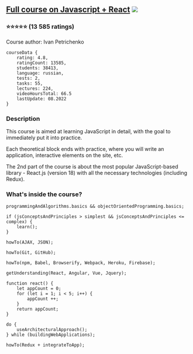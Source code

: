 ## [Full course on Javascript + React](https://www.udemy.com/course/javascript_full/) ![](https://geps.dev/progress/35)
### :star::star::star::star::star: (13 585 ratings)
Course author: Ivan Petrichenko

    courseData {
        rating: 4.8,    
        ratingCount: 13585,
        students: 38413,
        language: russian,
        tests: 2,
        tasks: 55,
        lectures: 224,
        videoHoursTotal: 66.5
        lastUpdate: 08.2022
    }

### Description

This course is aimed at learning JavaScript in detail, with the goal to immediately put it into practice.

Each theoretical block ends with practice, where you will write an application, interactive elements on the site, etc.

The 2nd part of the course is about the most popular JavaScript-based library - React.js (version 18) with all the necessary technologies (including Redux).

### What's inside the course?

    programmingAndAlgorithms.basics && objectOrientedProgramming.basics;

    if (jsConceptsAndPrinciples > simplest && jsConceptsAndPrinciples <= complex) {
        learn();
    }

    howTo(AJAX, JSON);

    howTo(Git, GitHub);

    howTo(npm, Babel, Browserify, Webpack, Heroku, Firebase);

    getUnderstanding(React, Angular, Vue, Jquery);

    function react() {
        let appCount = 0;
        for (let i = 1; i < 5; i++) {
            appCount ++;
        }
        return appCount;
    }

    do {
        useArchitecturalApproach();
    } while (buildingWebApplications);

    howTo(Redux + integrateToApp);
